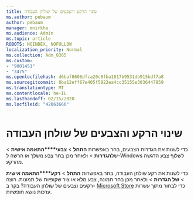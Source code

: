 ```yaml
---
title: שינוי הרקע והצבעים של שולחן העבודה
ms.author: pebaum
author: pebaum
manager: mnirkhe
ms.audience: Admin
ms.topic: article
ROBOTS: NOINDEX, NOFOLLOW
localization_priority: Normal
ms.collection: Adm_O365
ms.custom:
- "9001451"
- "3475"
ms.openlocfilehash: d6baf8606dfca20c0fba1817b9531db915bdf7a8
ms.sourcegitcommit: 8ba12eff67e405f5922ea4cc35155e3036447859
ms.translationtype: MT
ms.contentlocale: he-IL
ms.lasthandoff: 02/15/2020
ms.locfileid: "42063666"
---
```

# <a name="change-your-desktop-background-and-colors"></a>שינוי הרקע והצבעים של שולחן העבודה

כדי לשנות את הגדרות הצבעים, בחר באפשרות **התחל** > **צבעי****התאמה אישית** > של**הגדרות** > ולאחר מכן בחר צבע משלך או הרשה ל-Windows לשלוף צבע הדגשה מהרקע.

כדי לשנות את רקע שולחן העבודה, בחר באפשרות **התחל** > **רקע****התאמה אישית** > **של הגדרות** > ולאחר מכן בחר תמונה, צבע מלא או צור שקופיות של תמונות. רוצה רקעים וצבעים של שולחן העבודה? בקר ב- [Microsoft Store](https://www.microsoft.com/en-us/store/collections/windowsthemes) כדי לבחור מתוך עשרות ערכות נושא חופשיות.
